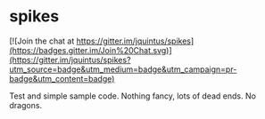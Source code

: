 spikes
======

[![Join the chat at https://gitter.im/jquintus/spikes](https://badges.gitter.im/Join%20Chat.svg)](https://gitter.im/jquintus/spikes?utm_source=badge&utm_medium=badge&utm_campaign=pr-badge&utm_content=badge)

Test and simple sample code.  Nothing fancy, lots of dead ends.  No dragons.
